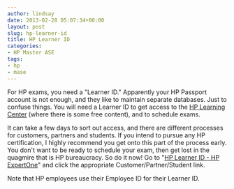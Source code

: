 ```yaml
---
author: lindsay
date: 2013-02-28 05:07:34+00:00
layout: post
slug: hp-learner-id
title: HP Learner ID
categories:
- HP Master ASE
tags:
- hp
- mase
---
```


For HP exams, you need a "Learner ID." Apparently your HP Passport account is not enough, and they like to maintain separate databases. Just to confuse things. You will need a Learner ID to get access to the [HP Learning Center](http://h20507.www2.hp.com/Saba/Web/Main) (where there is some free content), and to schedule exams.

It can take a few days to sort out access, and there are different processes for customers, partners and students. If you intend to pursue any HP certification, I highly recommend you get onto this part of the process early. You don't want to be ready to schedule your exam, then get lost in the quagmire that is HP bureaucracy. So do it now! Go to "[HP Learner ID - HP ExpertOne](http://h10120.www1.hp.com/certification/learner_id.html)" and click the appropriate Customer/Partner/Student link.

Note that HP employees use their Employee ID for their Learner ID.
